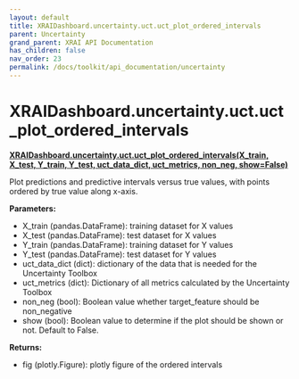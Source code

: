 ```yaml
---
layout: default
title: XRAIDashboard.uncertainty.uct.uct_plot_ordered_intervals
parent: Uncertainty
grand_parent: XRAI API Documentation
has_children: false
nav_order: 23
permalink: /docs/toolkit/api_documentation/uncertainty
---
```


# XRAIDashboard.uncertainty.uct.uct_plot_ordered_intervals
**[XRAIDashboard.uncertainty.uct.uct_plot_ordered_intervals(X_train, X_test, Y_train, Y_test, uct_data_dict, uct_metrics, non_neg, show=False)](https://github.com/gaberamolete/XRAIDashboard/blob/main/uncertainty/calibration.py)**


Plot predictions and predictive intervals versus true values, with points ordered by true value along x-axis.


**Parameters:**
- X_train (pandas.DataFrame): training dataset for X values
- X_test (pandas.DataFrame): test dataset for X values
- Y_train (pandas.DataFrame): training dataset for Y values
- Y_test (pandas.DataFrame): test dataset for Y values
- uct_data_dict (dict): dictionary of the data that is needed for the Uncertainty Toolbox
- uct_metrics (dict): Dictionary of all metrics calculated by the Uncertainty Toolbox
- non_neg (bool): Boolean value whether target_feature should be non_negative
- show (bool): Boolean value to determine if the plot should be shown or not. Default to False.

**Returns:**
- fig (plotly.Figure): plotly figure of the ordered intervals

